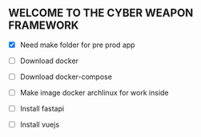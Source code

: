 ## WELCOME TO THE CYBER WEAPON FRAMEWORK


  - [X] Need make folder for pre prod app 
  - [ ] Download docker 
  - [ ] Download docker-compose
  - [ ] Make image docker archlinux for work inside
  - [ ] Install fastapi
  - [ ] Install vuejs

